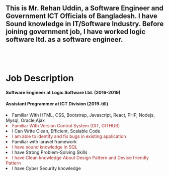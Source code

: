 <h2> This is Mr. Rehan Uddin, a Software Engineer and Government ICT Officials of Bangladesh. I have Sound knowledge in IT/Software Industry. Before joining government job, I have worked logic software ltd. as a software engineer. <h2> <br>
<h1>Job Description</h1>
            <h4>Software Engineer at Logic Software Ltd. (2016-2019)</h4>
            <h4> Assistant Programmer at ICT Division (2019-till)</h4>

<li>Familiar With HTML, CSS, Bootstrap, Javascript, React, PHP, Nodejs, Mysql, Oracle,Ajax</li>
                <li style="color:brown;">Familiar With Version Control System (GIT, GITHUB)</li>
                <li>I Can Write Clean, Efficient, Scalable Code</li>
                <li style="color:brown;">I am able to identify and fix bugs in existing application</li>
                <li>Familiar with laravel framework</li>
                <li style="color:brown;">I have sound knowledge in SQL</li>
                <li>I have Strong Problem-Solving Skills</li>
                <li style="color:brown;">I have Clean knowledge About Design Pattern and Device friendly Pattern</li>
                <li>I have Cyber Security knowledge</li>
